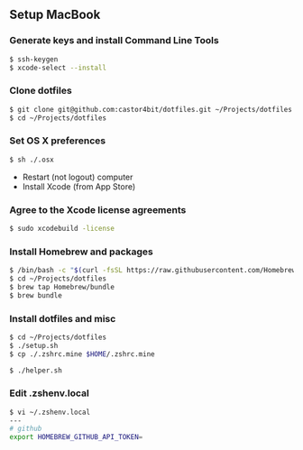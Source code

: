 ## Setup MacBook

### Generate keys and install Command Line Tools

```sh
$ ssh-keygen
$ xcode-select --install
```

### Clone dotfiles

```sh
$ git clone git@github.com:castor4bit/dotfiles.git ~/Projects/dotfiles
$ cd ~/Projects/dotfiles
```

### Set OS X preferences

```sh
$ sh ./.osx
```

* Restart (not logout) computer
* Install Xcode (from App Store)

### Agree to the Xcode license agreements

```sh
$ sudo xcodebuild -license
```

### Install Homebrew and packages

```sh
$ /bin/bash -c "$(curl -fsSL https://raw.githubusercontent.com/Homebrew/install/HEAD/install.sh)"
$ cd ~/Projects/dotfiles
$ brew tap Homebrew/bundle
$ brew bundle
```

### Install dotfiles and misc

```sh
$ cd ~/Projects/dotfiles
$ ./setup.sh
$ cp ./.zshrc.mine $HOME/.zshrc.mine

$ ./helper.sh
```

### Edit .zshenv.local

```sh
$ vi ~/.zshenv.local
---
# github
export HOMEBREW_GITHUB_API_TOKEN=
```
